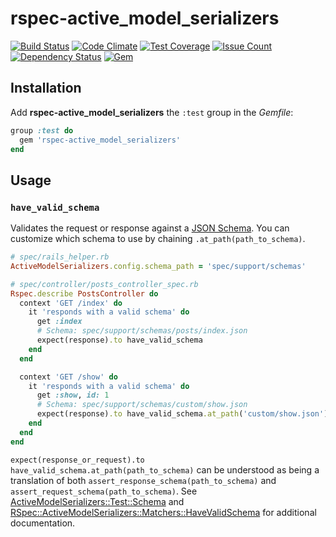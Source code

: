 # rspec-active_model_serializers

[![Build Status](https://travis-ci.org/leonelgalan/rspec-active_model_serializers.svg?branch=master)](https://travis-ci.org/leonelgalan/rspec-active_model_serializers)
[![Code Climate](https://codeclimate.com/github/leonelgalan/rspec-active_model_serializers/badges/gpa.svg)](https://codeclimate.com/github/leonelgalan/rspec-active_model_serializers)
[![Test Coverage](https://codeclimate.com/github/leonelgalan/rspec-active_model_serializers/badges/coverage.svg)](https://codeclimate.com/github/leonelgalan/rspec-active_model_serializers/coverage)
[![Issue Count](https://codeclimate.com/github/leonelgalan/rspec-active_model_serializers/badges/issue_count.svg)](https://codeclimate.com/github/leonelgalan/rspec-active_model_serializers)
[![Dependency Status](https://gemnasium.com/badges/github.com/leonelgalan/rspec-active_model_serializers.svg)](https://gemnasium.com/github.com/leonelgalan/rspec-active_model_serializers)
[![Gem](https://img.shields.io/gem/v/rspec-active_model_serializers.svg)](https://rubygems.org/gems/rspec-active_model_serializers)

## Installation

Add **rspec-active_model_serializers** the `:test` group in the _Gemfile_:

```ruby
group :test do
  gem 'rspec-active_model_serializers'
end
```

## Usage

### `have_valid_schema`

Validates the request or response against a [JSON
Schema](http://json-schema.org/). You can customize which schema to use by
chaining `.at_path(path_to_schema)`.

```ruby
# spec/rails_helper.rb
ActiveModelSerializers.config.schema_path = 'spec/support/schemas'
```

```ruby
# spec/controller/posts_controller_spec.rb
Rspec.describe PostsController do
  context 'GET /index' do
    it 'responds with a valid schema' do
      get :index
      # Schema: spec/support/schemas/posts/index.json
      expect(response).to have_valid_schema
    end
  end

  context 'GET /show' do
    it 'responds with a valid schema' do
      get :show, id: 1
      # Schema: spec/support/schemas/custom/show.json
      expect(response).to have_valid_schema.at_path('custom/show.json')
    end
  end
end
```

`expect(response_or_request).to have_valid_schema.at_path(path_to_schema)` can
be understood as being a translation of both
`assert_response_schema(path_to_schema)` and
`assert_request_schema(path_to_schema)`. See
[ActiveModelSerializers::Test::Schema](https://github.com/rails-api/active_model_serializers/blob/master/lib/active_model_serializers/test/schema.rb)
and [RSpec::ActiveModelSerializers::Matchers::HaveValidSchema](lib/rspec/active_model_serializers/matchers/have_valid_schema.rb)
for additional documentation.
